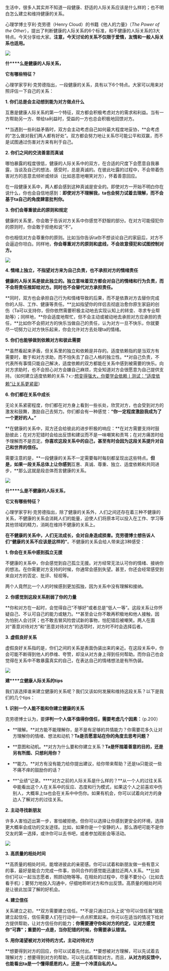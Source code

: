 生活中，很多人其实并不知道一段健康、舒适的人际关系应该是什么样的；也不明白怎么建立和维持健康的关系。

心理学博士亨利·克劳德（Henry Cloud）的书籍《他人的力量》（_The Power of the Other_），提出了判断健康的人际关系的6个标准，和不健康的人际关系的3大特点。今天分享给大家。**注意，今天讨论的关系不仅限于爱情，友情和一般人际关系也适用。**

![](https://mmbiz.qpic.cn/sz_mmbiz_jpg/Mz0ovPEFMRKicnEWIPPdWjRAU2UAL6fNzQ3qP8mrU1bxltY5FR1SiaZS21KZc7QRMEicFbx4uenHfaGgLgpBrwuwg/640?wx_fmt=jpeg)

**什****么是健康的人际关系，**

**它有哪些特征？**

心理学家亨利·克劳德指出，一段健康的关系，具有以下6个特点。大家可以用来对照评估一下自己的关系：

**1. 你们总是会主动想到能为对方做点什么**

互惠是健康人际关系的第一个特征，双方都会积极考虑对方的需求和利益。当有一方帮助另一方、带给ta利益时，受益的一方也总会积极地回馈对方。

**当遇到一些利益矛盾时，双方会主动考虑自己如何最大程度地妥协，**会考虑的“怎么做对我们两人都有好处”。双方都会努力地让关系尽可能公平和双赢，而不是试图通过伤害对方来有利于自己。

**2. 你们之间的交流善意而真诚**

哪怕暴露的程度很低，健康的人际关系中的双方，在合适的尺度下会愿意自我暴露，当谈及自己的想法、感受时，总是真诚的。在彼此吐露的过程中，不会带着伤害对方的恶意去倾听或倾诉（比如恶意地嘲笑对方），怀着善意回应。

在一段健康关系中，两人都会感到这种真诚是安全的。即使对方一开始不明白你在说什么，你也会自信地感到：**即使对方不理解我，ta也会努力试着去理解，而不会基于ta自己的角度肆意批判你。**

**3. 你们会尊重彼此的原则和规定**

健康的关系里，你会敢于告诉对方关系中你感觉不舒服的部分。在对方可能侵犯你的原则时，你会敢于拒绝和说“不”。

你也相信对方会尊重你的原则。比如当你告诉ta你不想谈论自己的家庭后，对方不会逼迫你坦白。同样地，**你会尊重对方的原则和底线，不会故意侵犯和试图控制对方。**

![](https://mmbiz.qpic.cn/sz_mmbiz_jpg/Mz0ovPEFMRKicnEWIPPdWjRAU2UAL6fNz73dODwDFXQnWibSXU8fR9UXbOa77VibEhfZwzia6oCxuNETWCJ1VosurA/640?wx_fmt=jpeg)

**4. 情绪上独立，不指望对方来为自己负责，也不承担对方的情绪责任**

**健康的人际关系是彼此独立的。独立意味着双方都会对自己的情绪和行为负责，而不会将责任推卸给对方。同时也不会替代对方承担责任。**

**同时，双方也会承担自己行为和情绪导致的后果，而不是依靠对方去替你完成你的人际、工作、健康等责任。**比如指望你的伴侣去彻底治愈你原生家庭的创伤（Ta可以支持你，但你依然需要积极主动地去实现认知上的转变、寻求专业帮助等）；同样地，**你会适度地帮忙，但不会主动或被动地去承担对方应承担的责任，**比如你不会把对方的快乐当做自己的责任，认为对方一旦不快乐，你就要尽一切努力让对方快乐起来，你会允许对方去处理ta的情绪。

**5. 你们也能够做到依赖对方和彼此需要**

**虽然看起来矛盾，但关系里的独立和依赖是并存的。适度依赖指的是当双方有需要时，敢于和对方求助，而不怕失去了自己人格的独立性。**对自己负责，不代表所有事情只能自己解决，适度依赖的双方都能在关系中感到被需要的快乐。向对方求助时，也不会担心对方会嫌自己麻烦，完全知道对方会很愿意为自己提供支持。（如何建立适度依赖的关系？👉[想变得强大，你要学会依赖丨测试：“适度依赖”让关系更紧密](https://wx.mail.qq.com/home/readtemplate?name=readsubscribe.html&sid=zSJHVoxLWEEuFXZFAD81awAA)）

**6. 你们都在关系中成长**

无论关系紧密程度，你们都在对方身上看到一些长处，欣赏对方，也会受到对方的激发和鼓舞，激励自己去努力。你们都会有一种感觉：**“你一定程度激励我成为了一个更好的人。”**

**在健康的关系中，双方还会给彼此的进步积极的响应：**在对方需要支持时鼓励彼此；在对方犯错时会给出反馈和建议而不是一味嘲笑和责骂；在对方痛苦时给予理解而不是否定。**你喜欢这段关系中的自己，甚至有时会因为这段关系提升对自己和世界的信任。**

需要注意的是，**一段健康的关系不一定需要每时每刻都呈现出这些特点。**但是，如果一段关系总体上让你感到**互惠、真诚、尊重、独立、适度依赖和共同进步，**那么这就是段总体而言健康的关系。

![](https://mmbiz.qpic.cn/sz_mmbiz_jpg/Mz0ovPEFMRKicnEWIPPdWjRAU2UAL6fNziaJBjFWYuwX2PLLArhMKxkT8iaicpPfAQRnvCZQibtUwvicrnqmTVV4ycjg/640?wx_fmt=jpeg)

**什****么是不健康的人际关系，**

**它又有哪些特征？**

心理学家亨利·克劳德指出，除了健康的关系外，人们之间还存在着三种不健康的关系，不健康的关系会消耗人们的能量，迫使人们将原本可以投入在工作、学习等其他领域的精力，消耗在维持不健康的关系上。

**在不健康的关系中，人们无法成长，会对自身造成损害。**克劳德博士想告诉人们**“健康的关系不应该是这样的”**。不健康的关系会给人带来这3种感受：

**1. 你会在关系中感到孤立无援**

不健康的关系中，你会感觉到自己孤立无援。对方经常无法认可你的情绪、接纳你的想法。在你需要对方支持的时候，你通常会感到失望。甚至，你还会经常感受到来自对方的否定、批评、轻视等。

两个人竟然比一个人的时候感到更加孤独，因为关系中没有理解和接纳。

**2. 你感觉到这段关系削弱了你的力量**

**你和对方在一起时，会觉得自己“不够好”或者总是“低人一等”。这段关系让你怀疑自己、不认可自己的能力或魅力。**甚至会让你不敢再积极地和他人接触，因为怕别人会讨厌；也不敢去冒风险尝试新的事物，怕犯错后被嘲笑。两人在面对“善意对待对方”和“恶意对待对方”的选项时，对方时不时会选择后者。

**3. 虚假良好关系**

虚假良好关系指的是，你们之间的关系是表面伪装出来的亲近。在这段关系中，你会可能不断得到他人的恭维、夸赞，却没从对方身上得到任何帮助。而你自己也会觉得在关系中不敢暴露真实的自己，在表达自己的情绪想法是有所伪装。

![](https://mmbiz.qpic.cn/sz_mmbiz_jpg/Mz0ovPEFMRKicnEWIPPdWjRAU2UAL6fNzA1aERL6U8bUMl3WZpD5zGDgEcON7icrVUxJwicWmtUnxJiakuYk2to9iaw/640?wx_fmt=jpeg)

**建****立健康人际关系的tips**

我们该选择谁来建立健康的关系呢？我们又该如何发展和维持这段关系？以下是我们的几个tips：

**1. 识别一个人能不能和你建立健康的关系**

克劳德博士认为，要**评判一个人值不值得你信任，需要考虑几个因素：**（p.200）

- **理解。**对方能不能理解你，是不是有足够的共情能力？你需要花多久让对方理解你的情绪、想法和动机？**Ta是否愿意站在你的角度去思考问题？**
    
- **意图和动机。**对方为什么要和你建立关系？**Ta是怀揣着善意的目的，还是另有所图、只想利用你？**
    
- **能力。**对方有没有能力给你提出建议，给你带来帮助？还是ta只能说一些不痛不痒的鼓励你的话？
    
- **“业绩”记录。****对方之前的人际关系是什么样的？**从一个人的过往关系中能看出这个人在关系中的反应、态度和行为模式，如果这个人之前喜欢中伤别人，大概率上ta也会在关系中中伤你。如果有机会，你可以试着向对方的身边人了解对方的过往关系。
    
**2. 主动寻找新朋友**

许多人害怕迈出第一步，害怕被拒绝。但你可以选择让你感到更安全的环境，选择更大概率会成功的交友途径。比如，如果你是一个安静的人，那么酒吧可能不是你交友的第一选择，或许你可以去书吧，或者参加观影会等活动。

![](https://mmbiz.qpic.cn/sz_mmbiz_gif/Mz0ovPEFMRKicnEWIPPdWjRAU2UAL6fNzT4JEo5icEszciahDgolczbiaZtkqicXID7P2AAo4UvFbz6HrfiatTyb8Y7A/640?wx_fmt=gif)

**3. 高质量的相处时间**

**高质量的相处时间，能增进彼此的亲密感。你可以试着和新朋友做一些有意义的事，最好是能合力完成一件事，协同合作的感觉能迅速拉近两人关系。**比如你们可以一起当志愿者，照顾动物等等。在相处的过程中，尽量不要分心（比如去看手机）；要努力地投入沟通中，仔细地聆听对方和作出反馈。高质量的相处时间是让彼此加深了解的好机会。

**4. 建立信任**

关系建立之初，**双方需要建立信任。**不是只通过口头上说“你可以信任我”就能建立起信任，信任需要人们在行动中一点点积累起来。你可以在适当的情况下给对方提供帮助，让对方信任你的能力；**你需要遵守你和对方的约定，让对方感觉你“可靠”；重要的一点是，当你犯错的时候，你需要承认错误。**

**5. 用你渴望被对方对待的方式，主动对待对方**

**想要得到对方的回应，你可以试着先付出。**要想被对方理解，可以先试着去理解对方；想要得到对方的帮助，可以先试着帮助对方。而且，**从对方的反馈中，也能看出ta是一个懂得感恩的人，还是一个冷漠自私的人。**
  
